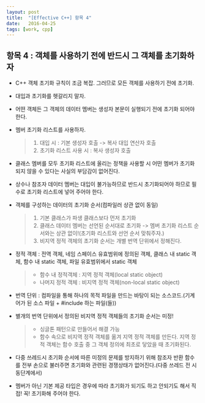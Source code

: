```yaml
---
layout: post
title:  "[Effective C++] 항목 4"
date:   2016-04-25
tags: [work, cpp]
---
```


## 항목 4 : 객체를 사용하기 전에 반드시 그 객체를 초기화하자 
- C++ 객체 초기화 규칙이 조금 복잡. 그러므로 모든 객체를 사용하기 전에 초기화.

- 대입과 초기화를 헷갈리지 말자. 
- 어떤 객체든 그 객체의 데이터 멤버는 생성자 본문이 실행되기 전에 초기화 되어야 한다. 
- 멤버 초기화 리스트를 사용하자. 
  >1. 대입 시 : 기본 생성자 호출 -> 복사 대입 연산자 호출 
  >2. 초기화 리스트 사용 시 : 복사 생성자 호출 

- 클래스 멤버를 모두 초기화 리스트에 올리는 정책을 사용할 시 어떤 멤버가 초기화되지 않을 수 있다는 사실의 부담감이 없어진다.
- 상수나 참조자 데이터 멤버는 대입이 불가능하므로 반드시 초기화되어야 하므로 필수로 초기화 리스트에 넣어 주어야 한다. 

- 객체를 구성하는 데이터의 초기화 순서(컴파일러 상관 없이 동일) 
  >1. 기본 클래스가 파생 클래스보다 먼저 초기화 
  >2. 클래스 데이터 멤버는 선언된 순서대로 초기화 -> 멤버 초기화 리스트 순서와는 상관 없이!(초기화 리스트와 선언 순서 맞춰주자.) 
  >3. 비지역 정적 객체의 초기화 순서는 개별 번역 단위에서 정해진다. 

- 정적 객체 : 전역 객체, 네임 스페이스 유효범위에 정의된 객체, 클래스 내 static 객체, 함수 내 static 객체, 파일 유효범위에서 static 객체 
  >+ 함수 내 정적객체 : 지역 정적 객체(local static object) 
  >+ 나머지 정적 객체 : 비지역 정적 객체(non-local static object) 
  
- 번역 단위 : 컴파일을 통해 하나의 목적 파일을 만드는 바탕이 되는 소스코드.(기계어가 된 소스 파일 + #include 하는 파일(들)) 
- 별개의 번역 단위에서 정의된 비지역 정적 객체들의 초기화 순서는 미정! 
  >+ 싱글톤 패턴으로 만들어서 해결 가능 
  >+ 함수 속으로 비지역 정적 객체를 옮겨 지역 정적 객체를 만든다. 지역 정적 객체는 함수 호출 중 그 객체 정의에 최초로 닿았을 때 초기화된다. 
- 다중 쓰레드시 초기화 순서에 따른 미정의 문제를 방지하기 위해 참조자 반환 함수를 전부 손으로 불러주면 초기화와 관련된 경쟁상태가 없어진다.(다중 쓰레드 전 시동단계에서) 
- 멤버가 아닌 기본 제공 타입은 경우에 따라 초기화가 되기도 하고 안되기도 해서 직접! 꼭! 초기화해 주어야 한다.
